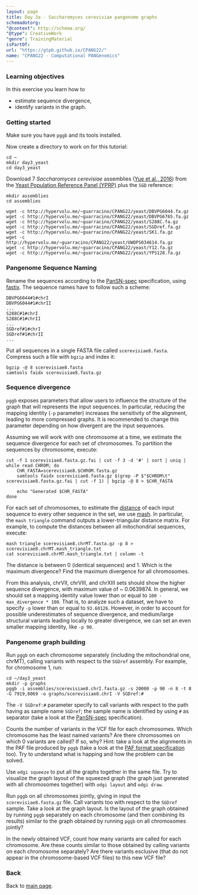 ```yaml
---
layout: page
title: Day 3a - Saccharomyces cerevisiae pangenome graphs
schemadotorg:
"@context": http://schema.org/
"@type": CreativeWork
"genre": TrainingMaterial
isPartOf:
url: "https://gtpb.github.io/CPANG22/"
name: "CPANG22 - Computational PANGenomics"
---
```


### Learning objectives

In this exercise you learn how to

- estimate sequence divergence,
- identify variants in the graph.

### Getting started

Make sure you have `pggb` and its tools installed.

Now create a directory to work on for this tutorial:

    cd ~
	mkdir day3_yeast
	cd day3_yeast

Download 7 *Saccharomyces cerevisiae* assemblies ([Yue et al., 2016](https://doi.org/10.1038/ng.3847)) from the [Yeast Population Reference Panel (YPRP)](https://yjx1217.github.io/Yeast_PacBio_2016/welcome/) plus the `SGD` reference:

    mkdir assemblies
    cd assemblies

    wget -c http://hypervolu.me/~guarracino/CPANG22/yeast/DBVPG6044.fa.gz
    wget -c http://hypervolu.me/~guarracino/CPANG22/yeast/DBVPG6765.fa.gz
    wget -c http://hypervolu.me/~guarracino/CPANG22/yeast/S288C.fa.gz
    wget -c http://hypervolu.me/~guarracino/CPANG22/yeast/SGDref.fa.gz
    wget -c http://hypervolu.me/~guarracino/CPANG22/yeast/SK1.fa.gz
    wget -c http://hypervolu.me/~guarracino/CPANG22/yeast/UWOPS034614.fa.gz
    wget -c http://hypervolu.me/~guarracino/CPANG22/yeast/Y12.fa.gz
    wget -c http://hypervolu.me/~guarracino/CPANG22/yeast/YPS128.fa.gz


### Pangenome Sequence Naming
    
Rename the sequences according to the [PanSN-spec](https://github.com/pangenome/PanSN-spec) specification, using [fastix](https://github.com/ekg/fastix). The sequence names have to follow such a scheme:

    DBVPG6044#1#chrI
    DBVPG6044#1#chrII
    ...
    S288C#1#chrI
    S288C#1#chrII
    ...
    SGDref#1#chrI
    SGDref#1#chrII
    ...
    
Put all sequences in a single FASTA file called `scerevisiae8.fasta`. Compress such a file with `bgzip` and index it:

    bgzip -@ 8 scerevisiae8.fasta
    samtools faidx scerevisiae8.fasta.gz


### Sequence divergence

`pggb` exposes parameters that allow users to influence the structure of the graph that will represents the input sequences. In particular, reducing the mapping identity (`-p` parameter) increases the sensitivity of the alignment, leading to more compressed graphs. It is recommended to change this parameter depending on how divergent are the input sequences.

Assuming we will work with one chromosome at a time, we estimate the sequence divergence for each set of chromosomes. To partition the sequences by chromosome, execute:

    cut -f 1 scerevisiae8.fasta.gz.fai | cut -f 3 -d '#' | sort | uniq | while read CHROM; do
        CHR_FASTA=scerevisiae8.$CHROM.fasta.gz
        samtools faidx scerevisiae8.fasta.gz $(grep -P $"$CHROM\t" scerevisiae8.fasta.gz.fai | cut -f 1) | bgzip -@ 8 > $CHR_FASTA

        echo "Generated $CHR_FASTA"
    done
    
For each set of chromosomes, to estimate the [distance](https://mash.readthedocs.io/en/latest/distances.html#distance-estimation) of each input sequence to every other sequence in the set, we use [mash](https://doi.org/10.1186/s13059-016-0997-x). In particular, the `mash triangle` command outputs a lower-triangular distance matrix. For example, to compute the distances between all mitochondrial sequences, execute:

    mash triangle scerevisiae8.chrMT.fasta.gz -p 8 > scerevisiae8.chrMT.mash_triangle.txt
    cat scerevisiae8.chrMT.mash_triangle.txt | column -t
    
The distance is between 0 (identical sequences) and 1. Which is the maximum divergence? Find the maximum divergence for all chromosomes.

From this analysis, chrVII, chrVIII, and chrXIII sets should show the higher sequence divergence, with maximum value of ~ 0.0639874. In general, we should set a mapping identity value lower than or equal to `100 - max_divergence * 100`. That is, to analyze such a dataset, we have to specify `-p` lower than or equal to `93.60126`. However, in order to account for possible underestimates of sequence divergence, and medium/large structural variants leading locally to greater divergence, we can set an even smaller mapping identity, like `-p 90`.


### Pangenome graph building

Run `pggb` on each chromosome separately (including the mitochondrial one, chrMT), calling variants with respect to the `SGDref` assembly. For example, for chromosome 1, run:

    cd ~/day3_yeast
    mkdir -p graphs
    pggb -i assemblies/scerevisiae8.chrI.fasta.gz -s 20000 -p 90 -n 8 -t 8 -G 7919,8069 -o graphs/scerevisiae8.chrI -V SGDref:#

The `-V SGDref:#` parameter specify to call variants with respect to the path having as sample name `SGDref`; the sample name is identified by using `#` as separator (take a look at the [PanSN-spec](https://github.com/pangenome/PanSN-spec) specification).

Counts the number of variants in the VCF file for each chromosomes. Which chromosome has the least named variants? Are there chromosomes on which 0 variants are called? If so, why? Hint: take a look at the alignments in the PAF file produced by `pggb` (take a look at the [PAF format specification](https://github.com/lh3/miniasm/blob/master/PAF.md) too). Try to understand what is happing and how the problem can be solved.

Use `odgi squeeze` to put all the graphs together in the same file. Try to visualize the graph layout of the squeezed graph (the graph just generated with all chromosomes together) with `odgi layout` and `odgi draw`.

Run `pggb` on all chromosomes jointly, giving in input the `scerevisiae8.fasta.gz` file. Call variants too with respect to the `SGDref` sample. Take a look at the graph layout. Is the layout of the graph obtained by running `pggb` separately on each chromosome (and then combining its results) similar to the graph obtained by running `pggb` on all chromosomes jointly? 

In the newly obtained VCF, count how many variants are called for each chromosome. Are these counts similar to those obtained by calling variants on each chromosome separately? Are there variants esclusive (that do not appear in the chromosome-based VCF files) to this new VCF file?

### Back

Back to [main page](../index.md).
